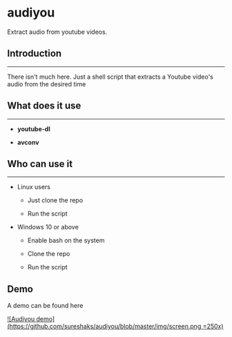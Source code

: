 # audiyou
Extract audio from youtube videos.

## Introduction

---

There isn't much here. Just a shell script that extracts a Youtube video's audio from the desired time 


## What does it use

---

- **youtube-dl**

- **avconv**
 


## Who can use it

---

- Linux users
	- Just clone the repo
	
	- Run the script

- Windows 10 or above
	- Enable bash on the system
	
	- Clone the repo

	- Run the script

## Demo

A demo can be found here

[![Audiyou demo](https://github.com/sureshaks/audiyou/blob/master/img/screen.png =250x)](https://www.youtube.com/watch?v=tedMCjLrz-E)
